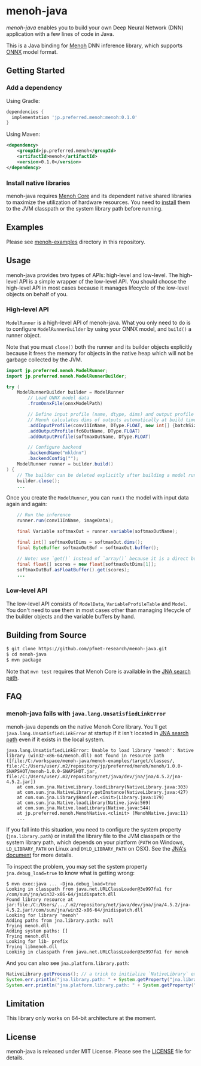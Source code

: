 # menoh-java
*menoh-java* enables you to build your own Deep Neural Network (DNN) application with a few lines of code in Java.

This is a Java binding for [Menoh](https://github.com/pfnet-research/menoh/) DNN inference library, which supports [ONNX](http://onnx.ai/) model format.

## Getting Started

### Add a dependency
Using Gradle:

```groovy
dependencies {
  implementation 'jp.preferred.menoh:menoh:0.1.0'
}
```

Using Maven:

```xml
<dependency>
    <groupId>jp.preferred.menoh</groupId>
    <artifactId>menoh</artifactId>
    <version>0.1.0</version>
</dependency>
```

### Install native libraries
menoh-java requires [Menoh Core](https://github.com/pfnet-research/menoh/) and its dependent native shared libraries to maximize the utilization of hardware resources. You need to [install](https://github.com/pfnet-research/menoh/blob/master/README.md#installation-using-package-manager-or-binary-packages) them to the JVM classpath or the system library path before running.

## Examples
Please see [menoh-examples](menoh-examples) directory in this repository.

## Usage
menoh-java provides two types of APIs: high-level and low-level. The high-level API is a simple wrapper of the low-level API. You should choose the high-level API in most cases because it manages lifecycle of the low-level objects on behalf of you.

### High-level API
`ModelRunner` is a high-level API of menoh-java. What you only need to do is to configure `ModelRunnerBuilder` by using your ONNX model, and `build()` a runner object.

Note that you must `close()` both the runner and its builder objects explicitly because it frees the memory for objects in the native heap which will not be garbage collected by the JVM.

```java
import jp.preferred.menoh.ModelRunner;
import jp.preferred.menoh.ModelRunnerBuilder;

try (
    ModelRunnerBuilder builder = ModelRunner
        // Load ONNX model data
        .fromOnnxFile(onnxModelPath)

        // Define input profile (name, dtype, dims) and output profile (name, dtype)
        // Menoh calculates dims of outputs automatically at build time
        .addInputProfile(conv11InName, DType.FLOAT, new int[] {batchSize, channelNum, height, width})
        .addOutputProfile(fc6OutName, DType.FLOAT)
        .addOutputProfile(softmaxOutName, DType.FLOAT)

        // Configure backend
        .backendName("mkldnn")
        .backendConfig("");
    ModelRunner runner = builder.build()
) {
    // The builder can be deleted explicitly after building a model runner
    builder.close();
    ...
```

Once you create the `ModelRunner`, you can `run()` the model with input data again and again:

```java
    // Run the inference
    runner.run(conv11InName, imageData);

    final Variable softmaxOut = runner.variable(softmaxOutName);

    final int[] softmaxOutDims = softmaxOut.dims();
    final ByteBuffer softmaxOutBuf = softmaxOut.buffer();

    // Note: use `get()` instead of `array()` because it is a direct buffer
    final float[] scores = new float[softmaxOutDims[1]];
    softmaxOutBuf.asFloatBuffer().get(scores);
    ...
```

### Low-level API
The low-level API consists of `ModelData`, `VariableProfileTable` and `Model`. You don't need to use them in most cases other than managing lifecycle of the builder objects and the variable buffers by hand.

## Building from Source
```bash
$ git clone https://github.com/pfnet-research/menoh-java.git
$ cd menoh-java
$ mvn package
```

Note that `mvn test` requires that Menoh Core is available in the [JNA search path](http://java-native-access.github.io/jna/4.5.2/javadoc/com/sun/jna/NativeLibrary.html).

## FAQ

### menoh-java fails with `java.lang.UnsatisfiedLinkError`
menoh-java depends on the native Menoh Core library. You'll get `java.lang.UnsatisfiedLinkError` at startup if it isn't located in [JNA search path](http://java-native-access.github.io/jna/4.5.2/javadoc/com/sun/jna/NativeLibrary.html) even if it exists in the local system.

```
java.lang.UnsatisfiedLinkError: Unable to load library 'menoh': Native library (win32-x86-64/menoh.dll) not found in resource path ([file:/C:/workspace/menoh-java/menoh-examples/target/classes/, file:/C:/Users/user/.m2/repository/jp/preferred/menoh/menoh/1.0.0-SNAPSHOT/menoh-1.0.0-SNAPSHOT.jar, file:/C:/Users/user/.m2/repository/net/java/dev/jna/jna/4.5.2/jna-4.5.2.jar])
	at com.sun.jna.NativeLibrary.loadLibrary(NativeLibrary.java:303)
	at com.sun.jna.NativeLibrary.getInstance(NativeLibrary.java:427)
	at com.sun.jna.Library$Handler.<init>(Library.java:179)
	at com.sun.jna.Native.loadLibrary(Native.java:569)
	at com.sun.jna.Native.loadLibrary(Native.java:544)
	at jp.preferred.menoh.MenohNative.<clinit> (MenohNative.java:11)
	...
```

If you fall into this situation, you need to configure the system property (`jna.library.path`) or install the library file to the JVM classpath or the system library path, which depends on your platform (`PATH` on Windows, `LD_LIBRARY_PATH` on Linux and `DYLD_LIBRARY_PATH` on OSX). See the [JNA's document](https://github.com/java-native-access/jna/blob/master/www/GettingStarted.md) for more details.

To inspect the problem, you may set the system property `jna.debug_load=true` to know what is getting wrong:

```
$ mvn exec:java ... -Djna.debug_load=true
Looking in classpath from java.net.URLClassLoader@3e997fa1 for /com/sun/jna/win32-x86-64/jnidispatch.dll
Found library resource at jar:file:/C:/Users/.../.m2/repository/net/java/dev/jna/jna/4.5.2/jna-4.5.2.jar!/com/sun/jna/win32-x86-64/jnidispatch.dll
Looking for library 'menoh'
Adding paths from jna.library.path: null
Trying menoh.dll
Adding system paths: []
Trying menoh.dll
Looking for lib- prefix
Trying libmenoh.dll
Looking in classpath from java.net.URLClassLoader@3e997fa1 for menoh
```

And you can also see `jna.platform.library.path`:

```java
NativeLibrary.getProcess(); // a trick to initialize `NativeLibrary` explicitly in this place
System.err.println("jna.library.path: " + System.getProperty("jna.library.path"));
System.err.println("jna.platform.library.path: " + System.getProperty("jna.platform.library.path"));
```

## Limitation
This library only works on 64-bit architecture at the moment.

## License
menoh-java is released under MIT License. Please see the [LICENSE](LICENSE) file for details.
